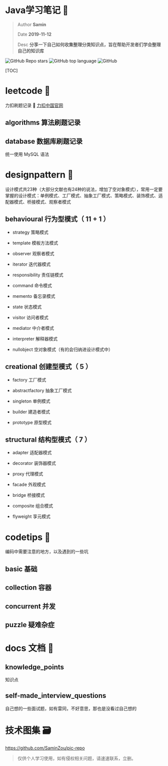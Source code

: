 # Java学习笔记 🚀

> Author **Samin**
>
> Date **2019-11-12**
>
> Desc **分享一下自己如何收集整理分类知识点，旨在帮助开发者们学会整理自己的知识库**

![GitHub Repo stars](https://img.shields.io/github/stars/SaminZou/study-prj?style=social)
![GitHub top language](https://img.shields.io/github/languages/top/SaminZou/study-prj)
![GitHub](https://img.shields.io/github/license/SaminZou/study-prj)

[TOC]

# leetcode 📘

力扣刷题记录 📎 [力扣中国官网](https://leetcode-cn.com/)

## algorithms 算法刷题记录

## database 数据库刷题记录

统一使用 MySQL 语法

# designpattern 📗

设计模式共23种（大部分文献也有24种的说法，增加了空对象模式），常用一定要掌握的设计模式：单例模式、工厂模式、抽象工厂模式、策略模式、装饰模式、适配器模式、桥接模式、观察者模式

## behavioural 行为型模式（ 11 + 1 ）

- strategy 策略模式

- template 模板方法模式

- observer 观察者模式

- iterator 迭代器模式

- responsibility 责任链模式

- command 命令模式

- memento 备忘录模式

- state 状态模式

- visitor 访问者模式

- mediator 中介者模式

- interpreter 解释器模式

- nullobject 空对象模式（有的会归纳进设计模式中）

## creational 创建型模式（ 5 ）

- factory 工厂模式

- abstractfactory 抽象工厂模式

- singleton 单例模式

- builder 建造者模式

- prototype 原型模式

## structural 结构型模式（ 7 ）

- adapter 适配器模式

- decorator 装饰器模式

- proxy 代理模式

- facade 外观模式

- bridge 桥接模式

- composite 组合模式

- flyweight 享元模式

# codetips 📕

编码中需要注意的地方，以及遇到的一些坑

## basic 基础

## collection 容器

## concurrent 并发

## puzzle 疑难杂症

# docs 文档 📙

## knowledge_points

知识点

## self-made_interview_questions

自己想的一些面试题，如有雷同，不好意思，那也是没看过自己想的

# 技术图集 🗃

https://github.com/SaminZou/pic-repo


> 仅供个人学习使用，如有侵权相关问题，请速速联系，立删。